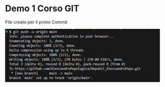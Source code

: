 # Demo 1 Corso GIT

File creato per il primo Commit

![Alt text per immagina primo commit](./PrimoPush.png "immagine primo commit")